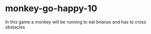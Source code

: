 # monkey-go-happy-10
In this game a monkey will be running to eat bnanas and has to cross obstacles
